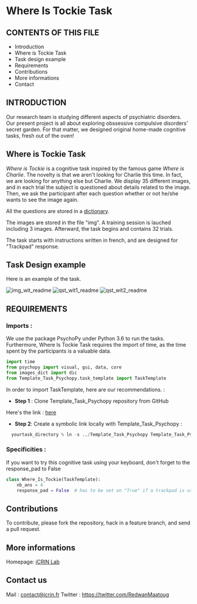 # Where Is Tockie Task 

## CONTENTS OF THIS FILE

* Introduction
* Where is Tockie Task
* Task design example
* Requirements
* Contributions
* More informations
* Contact


## INTRODUCTION

Our research team is studying different aspects of psychiatric disorders. Our present project is all about exploring obssessive compulsive disorders' secret garden. For that matter, we designed original home-made cognitive tasks, fresh out of the oven!

## Where is Tockie Task

*Where is Tockie* is a cognitive task inspired by the famous game *Where is Charlie*. The novelty is that we aren't looking for Charlie this time. 
In fact, we are looking for anything else but Charlie.
We display 35 different images, and in each trial the subject is questioned about details related to the image.
Then, we ask the participant after each question whether or not he/she wants to see the image again.

All the questions are stored in a [dictionary](images_dict.py).

The images are stored in the file "img". 
A training session is lauched including 3 images. 
Afterward, the task begins and contains 32 trials. 


The task starts with instructions written in french, and are designed for "Trackpad" response.

## Task Design example

Here is an example of the task. 

![img_wit_readme](https://user-images.githubusercontent.com/92592951/169015607-20e7bf9c-894b-4c1f-ba85-587010ad9348.png)
![qst_wit1_readme](https://user-images.githubusercontent.com/92592951/169015614-b491445e-10f3-4ab7-a1c6-0a8f59904fee.png)
![qst_wit2_readme](https://user-images.githubusercontent.com/92592951/169015621-23ed891b-8dc8-4010-9007-2c808858c902.png)




## REQUIREMENTS

### Imports :

We use the package PsychoPy under Python 3.6 to run the tasks. Furthermore, Where Is Tockie Task requires the import of time, as the time spent by the participants is a valuable data.
```python
import time
from psychopy import visual, gui, data, core
from images_dict import dic
from Template_Task_Psychopy.task_template import TaskTemplate
```

In order to import TaskTemplate, here are our recommendations. :

* **Step 1** : Clone Template_Task_Psychopy repository from GitHub 


Here's the link :  <a href="https://github.com/ICRIN-lab/Template_Task_Psychopy.git"> here </a>


* **Step 2**: Create a symbolic link locally with Template_Task_Psychopy :

```python
  yourtask_directory % ln -s ../Template_Task_Psychopy Template_Task_Psychopy
```  



### Specificities :

If you want to try this cognitive task using your keyboard, don't forget to the response_pad to False

```python
class Where_Is_Tockie(TaskTemplate):
    nb_ans = 4
    response_pad = False  # has to be set on "True" if a trackpad is used.
```

## Contributions

To contribute, please fork the repository, hack in a feature branch, and send a pull request.

## More informations

Homepage: [iCRIN Lab](http://icrin.fr/)

## Contact us

Mail : contact@icrin.fr
Twitter : https://twitter.com/RedwanMaatoug
